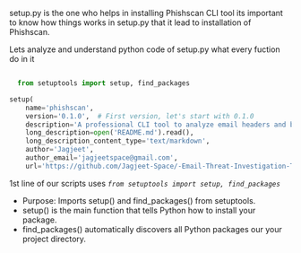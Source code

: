setup.py is the one who helps in installing Phishscan CLI tool its important to know how things works in setup.py that it lead to installation of Phishscan.

Lets analyze and understand python code of setup.py what every fuction do in it

```python

  from setuptools import setup, find_packages

setup(
    name='phishscan',
    version='0.1.0',  # First version, let's start with 0.1.0
    description='A professional CLI tool to analyze email headers and body for phishing indicators.',
    long_description=open('README.md').read(),
    long_description_content_type='text/markdown',
    author='Jagjeet',
    author_email='jagjeetspace@gmail.com',
    url='https://github.com/Jagjeet-Space/-Email-Threat-Investigation-Toolkit/tree/Phishscan/Phishscan',  # Replace with your GitHub URL
```

1st line of our scripts uses *`from setuptools import setup, find_packages`*

- Purpose: Imports setup() and find_packages() from setuptools.
- setup() is the main function that tells Python how to install your package.
- find_packages() automatically discovers all Python packages our your project directory.
